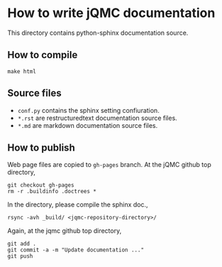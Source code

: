 # How to write jQMC documentation

This directory contains python-sphinx documentation source.

## How to compile

```
make html
```

## Source files

* `conf.py` contains the sphinx setting confiuration.
* `*.rst` are restructuredtext documentation source files.
* `*.md` are markdown documentation source files.

## How to publish

Web page files are copied to `gh-pages` branch. At the jQMC github top directory,
```
git checkout gh-pages
rm -r .buildinfo .doctrees *
```

In the directory, please compile the sphinx doc.,
```
rsync -avh _build/ <jqmc-repository-directory>/
```

Again, at the jqmc github top directory,
```
git add .
git commit -a -m "Update documentation ..."
git push
```
